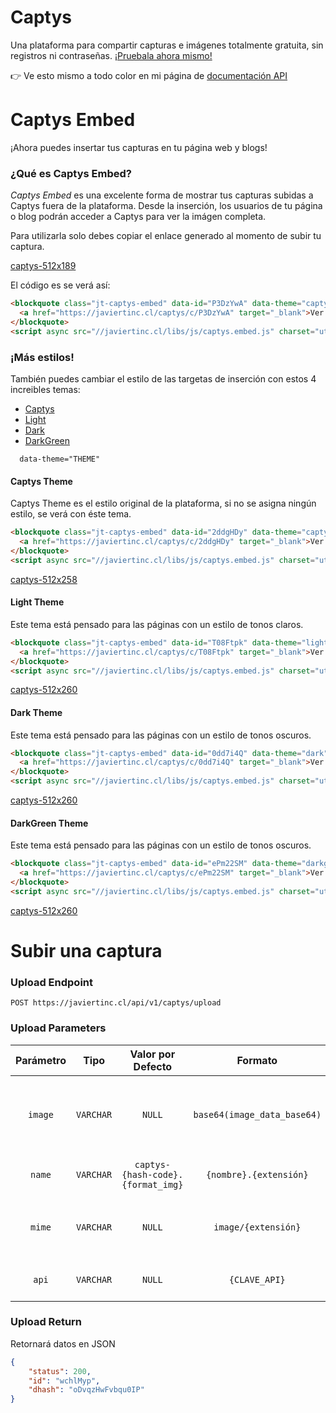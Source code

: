 # Captys

Una plataforma para compartir capturas e imágenes totalmente gratuita, sin registros ni contraseñas. [¡Pruebala ahora mismo!](https://javiertinc.cl/captys)

👉 Ve esto mismo a todo color en  mi página de [documentación API](https://javiertinc.cl/api/docs/captys)

# Captys Embed

¡Ahora puedes insertar tus capturas en tu página web y blogs!

### ¿Qué es Captys Embed?

*Captys Embed* es una excelente forma de mostrar tus capturas subidas a Captys fuera de la plataforma. Desde la inserción, los usuarios de tu página o blog podrán acceder a Captys para ver la imágen completa.

Para utilizarla solo debes copiar el enlace generado al momento de subir tu captura.

[captys-512x189](https://javiertinc.cl/captys/c/P3DzYwA)

El código es se verá así:
``` html
<blockquote class="jt-captys-embed" data-id="P3DzYwA" data-theme="captys" data-width="512" data-height="148">
  <a href="https://javiertinc.cl/captys/c/P3DzYwA" target="_blank">Ver captura</a>
</blockquote>
<script async src="//javiertinc.cl/libs/js/captys.embed.js" charset="utf-8"></script>
```

### ¡Más estilos!

También puedes cambiar el estilo de las targetas de inserción con estos 4 increibles temas:

- [Captys](#captys-theme)
- [Light](#light-theme)
- [Dark](#dark-theme)
- [DarkGreen](#darkgreen-theme)

```
  data-theme="THEME" 
```

#### Captys Theme

Captys Theme es el estilo original de la plataforma, si no se asigna ningún estilo, se verá con éste tema.

``` html
<blockquote class="jt-captys-embed" data-id="2ddgHDy" data-theme="captys" data-width="512" data-height="258">
  <a href="https://javiertinc.cl/captys/c/2ddgHDy" target="_blank">Ver captura</a>
</blockquote>
<script async src="//javiertinc.cl/libs/js/captys.embed.js" charset="utf-8"></script>
```

[captys-512x258](https://javiertinc.cl/captys/c/2ddgHDy)

#### Light Theme

Este tema está pensado para las páginas con un estilo de tonos claros.

``` html
<blockquote class="jt-captys-embed" data-id="T08Ftpk" data-theme="light" data-width="512" data-height="260">
  <a href="https://javiertinc.cl/captys/c/T08Ftpk" target="_blank">Ver captura</a>
</blockquote>
<script async src="//javiertinc.cl/libs/js/captys.embed.js" charset="utf-8"></script>
```

[captys-512x260](https://javiertinc.cl/captys/c/T08Ftpk)

#### Dark Theme

Este tema está pensado para las páginas con un estilo de tonos oscuros.

``` html
<blockquote class="jt-captys-embed" data-id="0dd7i4Q" data-theme="dark" data-width="512" data-height="260">
  <a href="https://javiertinc.cl/captys/c/0dd7i4Q" target="_blank">Ver captura</a>
</blockquote>
<script async src="//javiertinc.cl/libs/js/captys.embed.js" charset="utf-8"></script>
```

[captys-512x260](https://javiertinc.cl/captys/c/0dd7i4Q)

#### DarkGreen Theme

Este tema está pensado para las páginas con un estilo de tonos oscuros.

``` html
<blockquote class="jt-captys-embed" data-id="ePm22SM" data-theme="darkgreen" data-width="512" data-height="260">
  <a href="https://javiertinc.cl/captys/c/ePm22SM" target="_blank">Ver captura</a>
</blockquote>
<script async src="//javiertinc.cl/libs/js/captys.embed.js" charset="utf-8"></script>
```

[captys-512x260](https://javiertinc.cl/captys/c/ePm22SM)

# Subir una captura

### Upload Endpoint

```
POST https://javiertinc.cl/api/v1/captys/upload
```

### Upload Parameters

| Parámetro | Tipo | Valor por Defecto | Formato | Descripción |
| :---: | :---: | :---: | :---: | --- |
| `image` | `VARCHAR` | `NULL` | `base64(image_data_base64)` | Se debe ingresar la imágen codificada en base64 dos veces |
| `name` | `VARCHAR` | `captys-{hash-code}.{format_img}` | `{nombre}.{extensión}` |  El nombre de la captura |
| `mime` | `VARCHAR` | `NULL` | `image/{extensión}` | El formato MIME de la imágen, por ejemplo `image/png` |
| `api` | `VARCHAR` | `NULL` | `{CLAVE_API}` | Debes ingresar tu clave API |

### Upload Return
Retornará datos en JSON
``` json
{
    "status": 200,
    "id": "wchlMyp",
    "dhash": "oDvqzHwFvbqu0IP"
}
```
